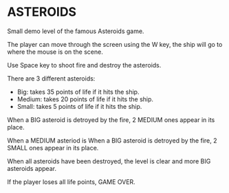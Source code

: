 # ASTEROIDS
Small demo level of the famous Asteroids game. 

The player can move through the screen using the W key, the ship will go to where the mouse is on the scene.

Use Space key to shoot fire and destroy the asteroids.

There are 3 different asteroids:
- Big: takes 35 points of life if it hits the ship.
- Medium: takes 20 points of life if it hits the ship.
- Small: takes 5 points of life if it hits the ship.

When a BIG asteroid is detroyed by the fire, 2 MEDIUM ones appear in its place.

When a MEDIUM asteriod is When a BIG asteroid is detroyed by the fire, 2 SMALL ones appear in its place.

When all asteroids have been destroyed, the level is clear and more BIG asteroids appear. 

If the player loses all life points, GAME OVER.
